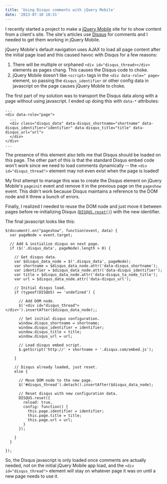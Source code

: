 ```yaml
---
title: 'Using Disqus comments with jQuery Mobile'
date: '2013-07-10 10:31'
---
```


I recently started a project to make a [jQuery Mobile](http://jquerymobile.com) site for to show content from a client's site.  The site's articles use [Disqus](http://disqus.com) for comments and I needed to get them working in jQuery Mobile.

jQuery Mobile's default navigation uses AJAX to load all page content after the initial page load and this caused havoc with Disqus for a few reasons:

1. There will be multiple or orphaned `<div id="disqus_thread></div>` elements
   as pages chang.  This causes the Disqus code to choke.
2. jQuery Mobile doesn't like `<script>` tags in the `<div data-role=" page>`
   element, so passing the `disqus_identifier` or other config data in
   javascript on the page causes jQuery Mobile to choke.  

The first part of my solution was to transport the Disqus data along with a page without using javascript.  I ended up doing this with `data-*` attributes:

    ...
    <div data-role="page">
      ...
      <div class="disqus_data" data-disqus_shortname="shortname" data-disqus_identifier="identifier" data-disqus_title="title" data-disqus_url="url">
      </div>
    </div>
    ...

The presence of this element also tells me that Disqus should be loaded on this page.
The other part of this is that the standard Disqus embed code won't work since we need to load comments dynamically -- the `<div id="disqus_thread">` element may not even exist when the page is loaded!

My first attempt to manage this was to create the Disqus element on jQuery
Mobile's `pageinit` event and remove it in the previous page on the `pageshow`
event.  This didn't work because Disqus maintains a reference to the DOM node
and it threw a bunch of errors.

Finally, I realized I needed to reuse the DOM node and just move it between pages before re-initializing Disqus ([`DISQUS.reset()`](http://help.disqus.com/customer/portal/articles/472107-using-disqus-on-ajax-sites)) with the new identifier.

The final javascript looks like this:

    $(document).on("pageshow", function(event, data) {
      var pageNode = event.target;

      // Add & initialize disqus on next page.
      if ($('.disqus_data', pageNode).length > 0) {

        // Get disqus data.
        var $disqus_data_node = $('.disqus_data', pageNode);
        var shortname = $disqus_data_node.attr('data-disqus_shortname');
        var identifier = $disqus_data_node.attr('data-disqus_identifier');
        var title = $disqus_data_node.attr('data-disqus_ta_node_title');
        var url = $disqus_data_node.attr('data-disqus_url');

        // Initial disqus load.
        if (typeof(DISQUS) == 'undefined') {

          // Add DOM node.
          $('<div id="disqus_thread"></div>').insertAfter($disqus_data_node);;

          // Set initial disqus configuration.
          window.disqus_shortname = shortname;
          window.disqus_identifier = identifier;
          window.disqus_title = title;
          window.disqus_url = url;

          // Load disqus embed script.
          $.getScript('http://' + shortname + '.disqus.com/embed.js');

        }

        // Disqus already loaded, just reset.
        else {

          // Move DOM node to the new page.
          $('#disqus_thread').detach().insertAfter($disqus_data_node);

          // Reset disqus with new configuration data.
          DISQUS.reset({
            reload: true,
            config: function() {
              this.page.identifier = identifier;
              this.page.title = title;
              this.page.url = url;
            }
          });

        }
      }

    });

So, the Disqus javascript is only loaded once comments are actually needed, not
on the initial jQuery Mobile app load, and the `<div id="disqus_thread">`
element will stay on whatever page it was on until a new page needs to use it.
